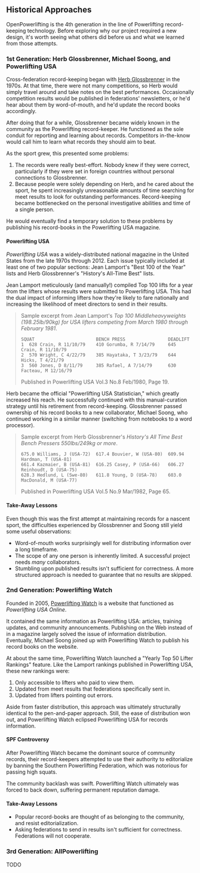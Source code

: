 ## Historical Approaches
OpenPowerlifting is the 4th generation in the line of Powerlifting record-keeping technology.
Before exploring why our project required a new design, it's worth seeing what others did before us and what we learned from those attempts.

### 1st Generation: Herb Glossbrenner, Michael Soong, and Powerlifting USA
Cross-federation record-keeping began with [Herb Glossbrenner](https://www.openpowerlifting.org/u/herbglossbrenner) in the 1970s.
At that time, there were not many competitions, so Herb would simply travel around and take notes on the best performances.
Occasionally competition results would be published in federations' newsletters, or he'd hear about them by word-of-mouth, and he'd update the record books accordingly.

After doing that for a while, Glossbrenner became widely known in the community as the Powerlifting record-keeper.
He functioned as the sole conduit for reporting and learning about records.
Competitors in-the-know would call him to learn what records they should aim to beat.

As the sport grew, this presented some problems:
 1. The records were really best-effort. Nobody knew if they were correct, particularly if they were set in foreign countries without personal connections to Glossbrenner.
 2. Because people were solely depending on Herb, and he cared about the sport, he spent increasingly unreasonable amounts of time searching for meet results to look for outstanding performances.
    Record-keeping became bottlenecked on the personal investigative abilities and time of a single person.

He would eventually find a temporary solution to these problems by publishing his record-books in the Powerlifting USA magazine.

#### Powerlifting USA
_Powerlifting USA_ was a widely-distributed national magazine in the United States from the late 1970s through 2012.
Each issue typically included at least one of two popular sections: Jean Lamport's "Best 100 of the Year" lists and Herb Glossbrenner's "History's All-Time Best" lists.

Jean Lamport meticulously (and manually!) compiled Top 100 lifts for a year from the lifters whose results were submitted to Powerlifting USA.
This had the dual impact of informing lifters how they're likely to fare nationally and increasing the likelihood of meet directors to send in their results.

> Sample excerpt from Jean Lamport's *Top 100 Middleheavyweights (198.25lb/90kg) for USA lifters competing from March 1980 through February 1981*.
> ```
> SQUAT                       BENCH PRESS                DEADLIFT
> 1  628 Crain, R 11/10/79    410 Gorumba, R 7/14/79     645 Crain, R 11/10/79
> 2  570 Wright, C 4/22/79    385 Hayataka, T 3/23/79    644 Hicks, T 4/21/79
> 3  560 Jones, D 8/11/79     385 Rafael, A 7/14/79      630 Facteau, M 12/16/79
> ```
> Published in Powerlifting USA Vol.3 No.8 Feb/1980, Page 19.

Herb became the official "Powerlifting USA Statistician," which greatly increased his reach.
He successfully continued with this manual-curation strategy until his retirement from record-keeping.
Glossbrenner passed ownership of his record books to a new collaborator, Michael Soong, who continued working in a similar manner
(switching from notebooks to a word processor).

> Sample excerpt from Herb Glossbrenner's *History's All Time Best Bench Pressers 550lbs/249kg or more*.
> ```
> 675.0 Williams, J (USA-72)  617.4 Bouvier, W (USA-80)  609.94 Hardman, T (USA-81)
> 661.4 Kazmaier, B (USA-81)  616.25 Casey, P (USA-66)   606.27 Reinhoudt, D (USA-75)
> 628.3 Hedlund, L (Swe-80)   611.8 Young, D (USA-78)    603.0 MacDonald, M (USA-77)
> ```
> Published in Powerlifting USA Vol.5 No.9 Mar/1982, Page 65.

#### Take-Away Lessons
Even though this was the first attempt at maintaining records for a nascent sport, the difficulties experienced by Glossbrenner and Soong still yield some useful observations:

- Word-of-mouth works surprisingly well for distributing information over a long timeframe.
- The scope of any one person is inherently limited. A successful project needs *many* collaborators.
- Stumbling upon published results isn't sufficient for correctness. A more structured approach is needed to guarantee that no results are skipped.


### 2nd Generation: Powerlifting Watch
Founded in 2005, [Powerlifting Watch](http://www.powerliftingwatch.com/) is a website that functioned as _Powerlifting USA Online_.

It contained the same information as Powerlifting USA: articles, training updates, and community announcements.
Publishing on the Web instead of in a magazine largely solved the issue of information distribution.
Eventually, Michael Soong joined up with Powerlifting Watch to publish his record books on the website.

At about the same time, Powerlifting Watch launched a "Yearly Top 50 Lifter Rankings" feature.
Like the Lamport rankings published in Powerlifting USA, these new rankings were:
 1. Only accessible to lifters who paid to view them.
 2. Updated from meet results that federations specifically sent in.
 3. Updated from lifters pointing out errors.

Aside from faster distribution, this approach was ultimately structurally identical to the pen-and-paper approach.
Still, the ease of distribution won out, and Powerlifting Watch eclipsed Powerlifting USA for records information.

#### SPF Controversy
After Powerlifting Watch became the dominant source of community records, their record-keepers attempted to use their authority to editorialize by banning the Southern Powerlifting Federation, which was notorious for passing high squats.

The community backlash was swift.
Powerlifting Watch ultimately was forced to back down, suffering permanent reputation damage.

#### Take-Away Lessons
- Popular record-books are thought of as belonging to the community, and resist editorialization.
- Asking federations to send in results isn't sufficient for correctness.
  Federations will not cooperate.


### 3rd Generation: AllPowerlifting
TODO
